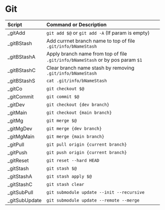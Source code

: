 # Git

| Script        | Command or Description                                                         |
|:--------------|:-------------------------------------------------------------------------------|
| _gitAdd       | `git add $@` or `git add -A` (If param is empty)                               |
| _gitBStash    | Add currnet branch name to top of file `.git/info/bNameStash`                  |
| _gitBStashA   | Apply branch name from top of file `.git/info/bNameStash` or by pos param `$1` |
| _gitBStashC   | Clear branch name stash by removing `.git/info/bNameStash`                     |
| _gitBStashS   | `cat .git/info/bNameStash`                                                     |
| _gitCo        | `git checkout $@`                                                              |
| _gitCommit    | `git commit $@`                                                                |
| _gitDev       | `git checkout {dev branch}`                                                    |
| _gitMain      | `git checkout {main branch}`                                                   |
| _gitMg        | `git merge $@`                                                                 |
| _gitMgDev     | `git merge {dev branch}`                                                       |
| _gitMgMain    | `git merge {main branch}`                                                      |
| _gitPull      | `git pull origin {current branch}`                                             |
| _gitPush      | `git push origin {current branch}`                                             |
| _gitReset     | `git reset --hard HEAD`                                                        |
| _gitStash     | `git stash $@`                                                                 |
| _gitStashA    | `git stash apply $@`                                                           |
| _gitStashC    | `git stash clear`                                                              |
| _gitSubPull   | `git submodule update --init --recursive`                                      |
| _gitSubUpdate | `git submodule update --remote --merge`                                        |